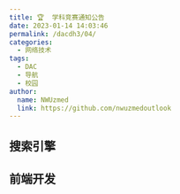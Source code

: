 ```yaml
---
title: 🏆  学科竞赛通知公告
date: 2023-01-14 14:03:46
permalink: /dacdh3/04/
categories: 
  - 网络技术
tags: 
  - DAC
  - 导航
  - 校园
author: 
  name: NWUzmed
  link: https://github.com/nwuzmedoutlook
---
```


## 搜索引擎

<ClientOnly>
  <Card :cardData="cardData0" :cardListSize=4 carTitlColor="#000" carHoverColor="#000" />
</ClientOnly>

## 前端开发

<ClientOnly>
  <Card :cardData="cardData1" :cardListSize=4 carTitlColor="#000" carHoverColor="#000" />
</ClientOnly>

<script>
export default {
  data() {
    return {
      cardData0: [
        {
          id: "0",
          cardSrc: "http://www.baidu.com/",
          cardName: "百度",
          cardContent:
            "百度——全球最大的中文搜索引擎及最大的中文网站，全球领先的人工智能公司",
        },
{cardSrc: "http://www.chemecar.cn/", cardImgSrc: "https://api.xinac.net/icon/?url=http://www.chemecar.cn/", cardName: "中国大学生Chem-E-Car竞赛", cardContent: "中国化工学会、教育部化工类专业指导委员会",},
{cardSrc: "https://www.aiche.org/students/chem-e-car-competitionr", cardImgSrc: "https://api.xinac.net/icon/?url=https://www.aiche.org/students/chem-e-car-competitionr", cardName: "Chem-E-Car Competition | AIChE", cardContent: "美国化学工程师学会(American Institute of Chemical Engineers,AIChE)",},
{cardSrc: "http://iche.zju.edu.cn/", cardImgSrc: "https://api.xinac.net/icon/?url=http://iche.zju.edu.cn/", cardName: "全国大学生化工设计竞赛", cardContent: "中国化工学会、中国化工教育协会",},
{cardSrc: "http://umic.ckcest.cn/", cardImgSrc: "https://api.xinac.net/icon/?url=http://umic.ckcest.cn/", cardName: "全国大学生机械创新设计大赛", cardContent: "教育部高等学校机械基础课程教学指导分委员会",},
{cardSrc: "https://cy.ncss.cn/", cardImgSrc: "https://api.xinac.net/icon/?url=https://cy.ncss.cn/", cardName: "中国国际“互联网+”大学生创新创业大赛", cardContent: "教育部",},
{cardSrc: "https://i-chemreaeng.scu.edu.cn/index.htm", cardImgSrc: "https://api.xinac.net/icon/?url=https://i-chemreaeng.scu.edu.cn/index.htm", cardName: "互联网+反应工程课模设计大赛", cardContent: "四川大学、中国化工学会",},
{cardSrc: "http://www2.scut.edu.cn/ce119/hgaqsjds/list.htm", cardImgSrc: "https://api.xinac.net/icon/?url=http://www2.scut.edu.cn/ce119/hgaqsjds/list.htm", cardName: "全国大学生化工安全设计大赛", cardContent: "华南理工大学、中国化工学会",},
{cardSrc: "http://jzw.cpu.edu.cn/1052/list.htm", cardImgSrc: "https://api.xinac.net/icon/?url=http://jzw.cpu.edu.cn/1052/list.htm", cardName: "全国大学生制药工程设计竞赛", cardContent: "教育部高等学校药学类专业教学指导委员会",},
{cardSrc: "http://www.cteic.com/higherEducation-199.html", cardImgSrc: "https://api.xinac.net/icon/?url=http://www.cteic.com/higherEducation-199.html", cardName: "全国大学生化工实验大赛", cardContent: "中国化工教育协会",},
{cardSrc: "http://www.dxsgraphics.cn/Default.aspx", cardImgSrc: "https://api.xinac.net/icon/?url=http://www.dxsgraphics.cn/Default.aspx", cardName: "全国大学生先进成图技术与产品信息建模创新大赛", cardContent: "教育部高等学校工程图学课程教学指导委员会、中国图学学会制图技术专业委员会、中国图学学会产品信息建模专业委员会",},
{cardSrc: "http://www.gczbds.org/", cardImgSrc: "https://api.xinac.net/icon/?url=http://www.gczbds.org/", cardName: "全国大学生过程装备实践与创新大赛", cardContent: "中国机械工程学会、教育部高等学校机械类专业教学指导委员会、教育部高等学校材料类专业教学指导委员会",},
{cardSrc: "https://igem.org/Main_Page", cardImgSrc: "https://api.xinac.net/icon/?url=https://igem.org/Main_Page", cardName: "国际基因工程机器大赛", cardContent: "International Genetically Engineered Machine competition,简称iGEM。",},
{cardSrc: "https://www.culsc.cn/#/", cardImgSrc: "https://api.xinac.net/icon/?url=https://www.culsc.cn/#/", cardName: "全国大学生生命科学竞赛", cardContent: "教育部高等学校大学生物学课程教学指导委员会、教育部高等学校生物科学类专业教学指导委员会、教育部高等学校生物技术与生物工程类专业教学指导委员会",},
{cardSrc: "http://www.mcm.edu.cn/", cardImgSrc: "https://api.xinac.net/icon/?url=http://www.mcm.edu.cn/", cardName: "全国大学生数学建模竞赛", cardContent: "中国工业与应用数学学会",},
{cardSrc: "http://www.cmathc.cn/", cardImgSrc: "https://api.xinac.net/icon/?url=http://www.cmathc.cn/", cardName: "全国大学生数学竞赛", cardContent: "中国数学会",},
{cardSrc: "http://www.chinaneccs.cn/", cardImgSrc: "https://api.xinac.net/icon/?url=http://www.chinaneccs.cn/", cardName: "全国大学生英语竞赛", cardContent: "国际英语外语教师协会中国英语外语教师协会（TEFL China）和高等学校大学外语教学研究会",},
{cardSrc: "http://jsjds.ruc.edu.cn/", cardImgSrc: "https://api.xinac.net/icon/?url=http://jsjds.ruc.edu.cn/", cardName: "中国大学生计算机设计大赛", cardContent: "教育部高等学校文科计算机基础教学指导委员会",},
{cardSrc: "http://gjcxcy.bjtu.edu.cn/Index.aspx", cardImgSrc: "https://api.xinac.net/icon/?url=http://gjcxcy.bjtu.edu.cn/Index.aspx", cardName: "国家级大学生创新创业训练计划平台", cardContent: "教育部高等教育司",},
{cardSrc: "http://www.tiaozhanbei.net/", cardImgSrc: "https://api.xinac.net/icon/?url=http://www.tiaozhanbei.net/", cardName: "挑战杯全国大学生课外学术科技作品竞赛和创业计划大赛", cardContent: "共青团中央、中国科协、教育部和全国学联",},
{cardSrc: "http://www.escience.net.cn/nav/index", cardImgSrc: "https://api.xinac.net/icon/?url=http://www.escience.net.cn/nav/index", cardName: "科技资源共享服务创新大赛", cardContent: "科技部、国家科技基础条件平台中心、国家科技资源共享服务工程技术研究中心",},
{cardSrc: "https://www.saihuan.net/", cardImgSrc: "https://api.xinac.net/icon/?url=https://www.saihuan.net/", cardName: "赛欢网", cardContent: "全国首家大学生比赛信息网",},
{cardSrc: "http://m.52jingsai.com/", cardImgSrc: "https://api.xinac.net/icon/?url=http://m.52jingsai.com/", cardName: "我爱竞赛网", cardContent: "宣传对大家成长有益的赛事活动及其他信息",},
{cardSrc: "https://www.saikr.com/", cardImgSrc: "https://api.xinac.net/icon/?url=https://www.saikr.com/", cardName: "赛氪", cardContent: "大学生竞赛活动社区",},
{cardSrc: "http://www.godasai.com/", cardImgSrc: "https://api.xinac.net/icon/?url=http://www.godasai.com/", cardName: "去大赛网", cardContent: "全国大学生竞赛信息网",},

      ],
      
      cardData1: [
        {
          id: "1",
          cardSrc: "https://cn.vuejs.org/",
          cardImgSrc:
            "https://cdn.staticaly.com/gh/Kele-Bingtang/static@master/img/tools/20220105001047.png",
          cardName: "Vue",
          cardContent: "渐进式 JavaScript 框架",
        },
        {cardSrc: "https://element.eleme.cn/#/zh-CN/", cardImgSrc: "https://cdn.staticaly.com/gh/Kele-Bingtang/static@master/img/tools/20220105001602.png", cardName: "Element-UI", cardContent: "Element，一套为开发者、设计师和产品经理准备的基于 Vue 的桌面端组件库",},
        {cardSrc: "https://www.baidu.com/", cardImgSrc: "https://api.xinac.net/icon/?url=https://www.baidu.com", cardName: "百度", cardContent: "全球最大的中文搜索引擎",},
      ],
    };
  },
};
</script>
